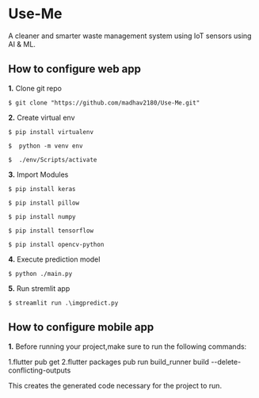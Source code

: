 # Use-Me
A cleaner and smarter waste management system using IoT sensors using AI &amp; ML.



## How to configure web app
**1.** Clone git repo

```shell
$ git clone "https://github.com/madhav2180/Use-Me.git"
```

**2.** Create virtual env

```shell
$ pip install virtualenv
```
```shell
$  python -m venv env
```
```shell
$  ./env/Scripts/activate
```
**3.** Import Modules

```shell
$ pip install keras
```
```shell
$ pip install pillow
```
```shell
$ pip install numpy
```
```shell
$ pip install tensorflow
```
```shell
$ pip install opencv-python     
```
**4.** Execute prediction model
```shell
$ python ./main.py      
```
**5.** Run stremlit app
```shell
$ streamlit run .\imgpredict.py    
```
## How to configure mobile app
**1.** Before running your project,make sure to run the following commands:


1.flutter pub get
2.flutter packages pub run build_runner build --delete-conflicting-outputs

This creates the generated code necessary for the project to run.

